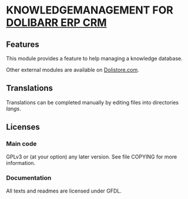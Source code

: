 # KNOWLEDGEMANAGEMENT FOR [DOLIBARR ERP CRM](https://www.dolibarr.org)

## Features

This module provides a feature to help managing a knowledge database.



Other external modules are available on [Dolistore.com](https://www.dolistore.com).

## Translations

Translations can be completed manually by editing files into directories *langs*.





## Licenses

### Main code

GPLv3 or (at your option) any later version. See file COPYING for more information.

### Documentation

All texts and readmes are licensed under GFDL.
